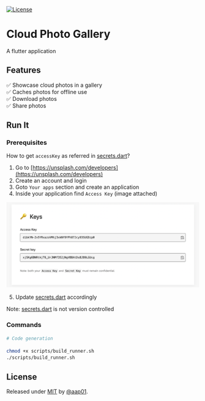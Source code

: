 [![License](https://img.shields.io/badge/License-MIT-blue)](./LICENSE)


# Cloud Photo Gallery

A flutter application

## Features
 :white_check_mark: Showcase cloud photos in a gallery\
 ✅ Caches photos for offline use\
 :white_check_mark: Download photos\
 :white_check_mark: Share photos

## Run It

### Prerequisites
How to get `accessKey` as referred in [secrets.dart](/lib/core/secret/secrets.dart)?
 1. Go to [https://unsplash.com/developers](https://unsplash.com/developers)
 2. Create an account and login
 3. Goto `Your apps` section and create an application
 4. Inside your application find `Access Key` (image attached)

![alt text](client_id.png)

 5. Update [secrets.dart](/lib/core/secret/secrets.dart) accordingly

Note: [secrets.dart](/lib/core/secret/secrets.dart) is not version controlled

### Commands

```bash
# Code generation

chmod +x scripts/build_runner.sh
./scripts/build_runner.sh
```
## License

Released under [MIT](/LICENSE) by [@aap01](https://github.com/aap01).


